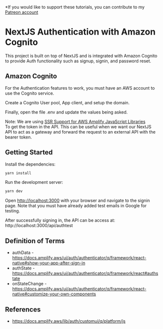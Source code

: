 *If you would like to support these tutorials, you can contribute to my [Patreon account](https://patreon.com/czetsuya)

# NextJS Authentication with Amazon Cognito

This project is built on top of NextJS and is integrated with Amazon Cognito to provide Auth functionality such as signup, signin, and password reset.

## Amazon Cognito

For the Authentication features to work, you must have an AWS account to use the Cognito service.

Create a Cognito User pool, App client, and setup the domain.

Finally, open the file .env and update the values being asked.

Note: We are using [SSR Support for AWS Amplify JavaScript Libraries](https://aws.amazon.com/de/blogs/mobile/ssr-support-for-aws-amplify-javascript-libraries/)  
To get the token in the API. This can be 
useful when we want our NextJS API to act as a gateway and forward the request to an external API with the bearer token.

## Getting Started

Install the dependencies:

```bash
yarn install
```

Run the development server:

```bash
yarn dev
```

Open [http://localhost:3000](http://localhost:3000) with your browser and navigate to the signin page.
Note that you must have already added test emails in Google for testing.

After successfully signing in, the API can be access at: http://localhost:3000/api/authtest

## Definition of Terms

 - authData - https://docs.amplify.aws/ui/auth/authenticator/q/framework/react-native#show-your-app-after-sign-in
 - authState - https://docs.amplify.aws/ui/auth/authenticator/q/framework/react#authstate
 - onStateChange - https://docs.amplify.aws/ui/auth/authenticator/q/framework/react-native#customize-your-own-components

## References

- https://docs.amplify.aws/lib/auth/customui/q/platform/js